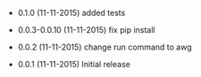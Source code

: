 - 0.1.0 (11-11-2015)
added tests

- 0.0.3-0.0.10 (11-11-2015)
fix pip install

- 0.0.2 (11-11-2015)
change run command to awg

- 0.0.1 (11-11-2015)
Initial release
